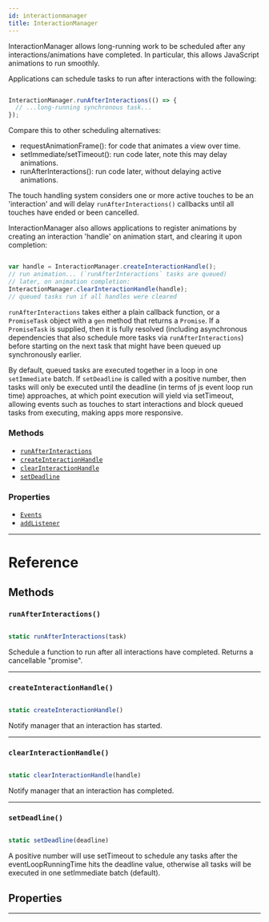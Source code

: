 ```yaml
---
id: interactionmanager
title: InteractionManager
---
```


InteractionManager allows long-running work to be scheduled after any interactions/animations have completed. In particular, this allows JavaScript animations to run smoothly.

Applications can schedule tasks to run after interactions with the following:


```javascript

InteractionManager.runAfterInteractions(() => {
  // ...long-running synchronous task...
});

```


Compare this to other scheduling alternatives:

* requestAnimationFrame(): for code that animates a view over time.
* setImmediate/setTimeout(): run code later, note this may delay animations.
* runAfterInteractions(): run code later, without delaying active animations.

The touch handling system considers one or more active touches to be an 'interaction' and will delay `runAfterInteractions()` callbacks until all touches have ended or been cancelled.

InteractionManager also allows applications to register animations by creating an interaction 'handle' on animation start, and clearing it upon completion:


```javascript

var handle = InteractionManager.createInteractionHandle();
// run animation... (`runAfterInteractions` tasks are queued)
// later, on animation completion:
InteractionManager.clearInteractionHandle(handle);
// queued tasks run if all handles were cleared

```


`runAfterInteractions` takes either a plain callback function, or a `PromiseTask` object with a `gen` method that returns a `Promise`. If a `PromiseTask` is supplied, then it is fully resolved (including asynchronous dependencies that also schedule more tasks via `runAfterInteractions`) before starting on the next task that might have been queued up synchronously earlier.

By default, queued tasks are executed together in a loop in one `setImmediate` batch. If `setDeadline` is called with a positive number, then tasks will only be executed until the deadline (in terms of js event loop run time) approaches, at which point execution will yield via setTimeout, allowing events such as touches to start interactions and block queued tasks from executing, making apps more responsive.

### Methods

* [`runAfterInteractions`](interactionmanager.md#runafterinteractions)
* [`createInteractionHandle`](interactionmanager.md#createinteractionhandle)
* [`clearInteractionHandle`](interactionmanager.md#clearinteractionhandle)
* [`setDeadline`](interactionmanager.md#setdeadline)

### Properties

* [`Events`](interactionmanager.md#events)
* [`addListener`](interactionmanager.md#addlistener)

---

# Reference

## Methods

### `runAfterInteractions()`


```javascript

static runAfterInteractions(task)

```


Schedule a function to run after all interactions have completed. Returns a cancellable "promise".

---

### `createInteractionHandle()`


```javascript

static createInteractionHandle()

```


Notify manager that an interaction has started.

---

### `clearInteractionHandle()`


```javascript

static clearInteractionHandle(handle)

```


Notify manager that an interaction has completed.

---

### `setDeadline()`


```javascript

static setDeadline(deadline)

```


A positive number will use setTimeout to schedule any tasks after the eventLoopRunningTime hits the deadline value, otherwise all tasks will be executed in one setImmediate batch (default).

## Properties

---

